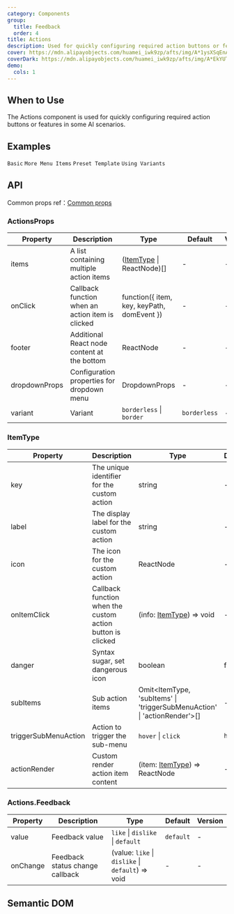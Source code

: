 ```yaml
---
category: Components
group:
  title: Feedback
  order: 4
title: Actions
description: Used for quickly configuring required action buttons or features in some AI scenarios.
cover: https://mdn.alipayobjects.com/huamei_iwk9zp/afts/img/A*1ysXSqEnAckAAAAAAAAAAAAADgCCAQ/original
coverDark: https://mdn.alipayobjects.com/huamei_iwk9zp/afts/img/A*EkYUTotf-eYAAAAAAAAAAAAADgCCAQ/original
demo:
  cols: 1
---
```


## When to Use

The Actions component is used for quickly configuring required action buttons or features in some AI scenarios.

## Examples

<!-- prettier-ignore -->
<code src="./demo/basic.tsx">Basic</code>
<code src="./demo/sub.tsx">More Menu Items</code>
<code src="./demo/preset.tsx">Preset Template</code>
<code src="./demo/variant.tsx">Using Variants</code>

## API

Common props ref：[Common props](/docs/react/common-props)

### ActionsProps

| Property | Description | Type | Default | Version |
| --- | --- | --- | --- | --- |
| items | A list containing multiple action items | ([ItemType](#itemtype) \| ReactNode)[] | - | - |
| onClick | Callback function when an action item is clicked | function({ item, key, keyPath, domEvent }) | - | - |
| footer | Additional React node content at the bottom | ReactNode | - | - |
| dropdownProps | Configuration properties for dropdown menu | DropdownProps | - | - |
| variant | Variant | `borderless` \| `border` | `borderless` | - |

### ItemType

| Property | Description | Type | Default | Version |
| --- | --- | --- | --- | --- |
| key | The unique identifier for the custom action | string | - | - |
| label | The display label for the custom action | string | - | - |
| icon | The icon for the custom action | ReactNode | - | - |
| onItemClick | Callback function when the custom action button is clicked | (info: [ItemType](#itemtype)) => void | - | - |
| danger | Syntax sugar, set dangerous icon | boolean | false | - |
| subItems | Sub action items | Omit<ItemType, 'subItems' \| 'triggerSubMenuAction' \| 'actionRender'>[] | - | - |
| triggerSubMenuAction | Action to trigger the sub-menu | `hover` \| `click` | `hover` | - |
| actionRender | Custom render action item content | (item: [ItemType](#itemtype)) => ReactNode | - | - |

### Actions.Feedback

| Property | Description | Type | Default | Version |
| --- | --- | --- | --- | --- |
| value | Feedback value | `like` \| `dislike` \| `default` | `default` | - |
| onChange | Feedback status change callback | (value: `like` \| `dislike` \| `default`) => void | - | - |

## Semantic DOM

<code src="./demo/_semantic.tsx" simplify="true"></code>
